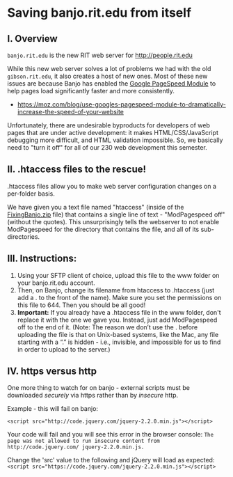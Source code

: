 # Saving banjo.rit.edu from itself
## I. Overview
`banjo.rit.edu` is the new RIT web server for http://people.rit.edu

While this new web server solves a lot of problems we had with the old `gibson.rit.edu`, it also creates a host of new ones. 
Most of these new issues are because Banjo has enabled the [Google PageSpeed Module](https://www.modpagespeed.com) to help pages load significantly faster and more consistently. 

+ https://moz.com/blog/use-googles-pagespeed-module-to-dramatically-increase-the-speed-of-your-website

Unfortunately, there are undesirable byproducts for developers of web pages that are under active development: it makes HTML/CSS/JavaScript debugging more difficult, and HTML validation impossible. So, we basically need to "turn it off" for all of our 230 web development this semester.

## II. .htaccess files to the rescue!

.htaccess files allow you to make web server configuration changes on a per-folder basis. 

We have given you a text file named "htaccess" (inside of the [FixingBanjo.zip](FixingBanjo.zip) file) that contains a single line of text - "ModPagespeed off" (without the quotes). This unsurprisingly tells the webserver to not enable ModPagespeed for the directory that contains the file, and all of its sub-directories.

## III. Instructions:
1. Using your SFTP client of choice, upload this file to the www folder on your banjo.rit.edu account.
2. Then, on Banjo, change its filename from htaccess to .htaccess (just add a . to the front of the name). Make sure you set the permissions on this file to 644. Then you should be all good!
3. **Important:** If you already have a .htaccess file in the www folder, don't replace it with the one we gave you. Instead, just add ModPagespeed off to the end of it.
(Note: The reason we don’t use the . before uploading the file is that on Unix-based systems, like the Mac, any file starting with a “.” is hidden - i.e., invisible, and impossible for us to find in order to upload to the server.)

## IV. https versus http
One more thing to watch for on banjo - external scripts must be downloaded *securely* via https rather than by *insecure* http.

Example - this will fail on banjo:

`<script src="http://code.jquery.com/jquery-2.2.0.min.js"></script>`

Your code will fail and you will see this error in the browser console:
`The page was not allowed to run insecure content from http://code.jquery.com/
jquery-2.2.0.min.js.`

Change the 'src' value to the following and jQuery will load as expected:
`<script src="https://code.jquery.com/jquery-2.2.0.min.js"></script>`
